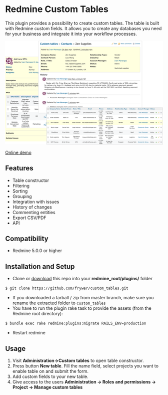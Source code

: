 Redmine Custom Tables
==================

This plugin provides a possibility to create custom tables. The table is built with Redmine custom fields. It allows you to create any databases you need for your business and integrate it into your workflow processes.

<img src="custom_tables_v2.png" width="800"/>

[Online demo](https://redmineplus.com/sign-up-to-redmine-plus/)

Features
-------------
* Table constructor
* Filtering 
* Sorting 
* Grouping
* Integration with issues
* History of changes
* Commenting entities
* Export CSV/PDF
* API

Compatibility
-------------
* Redmine 5.0.0 or higher

Installation and Setup
----------------------

* Clone or [download](https://github.com/frywer/custom_tables/archive/master.zip) this repo into your **redmine_root/plugins/** folder

```
$ git clone https://github.com/frywer/custom_tables.git
```
* If you downloaded a tarball / zip from master branch, make sure you rename the extracted folder to `custom_tables`
* You have to run the plugin rake task to provide the assets (from the Redmine root directory):
```
$ bundle exec rake redmine:plugins:migrate RAILS_ENV=production
```
* Restart redmine

Usage
----------------------
1) Visit **Administration->Custom tables** to open table constructor. 
2) Press button **New table**. Fill the name field, select projects you want to enable table on and submit the form.
3) Add custom fields to your new table.
4) Give access to the users **Administration -> Roles and permissions -> Project -> Manage custom tables**